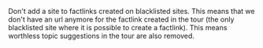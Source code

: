 Don't add a site to factlinks created on blacklisted sites. This means that we don't have an url anymore for the factlink created in the tour (the only blacklisted site where it is possible to create a factlink). This means worthless topic suggestions in the tour are also removed.
